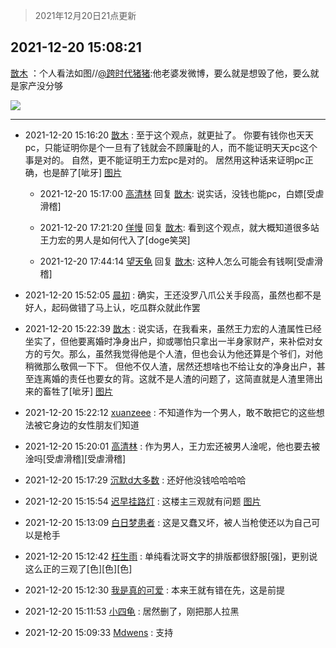 > 2021年12月20日21点更新
<link rel="stylesheet" href="https://cdn.jsdelivr.net/gh/taotie6/sampleJSON@main/css/photo_show.css">
<meta name="referrer" content="no-referrer" />


 ## 2021-12-20 15:08:21 

 [㪚木](https://www.coolapk.com/feed/32249434?shareKey=Mzk5ZGRkMTVhNWE3NjFjMDQ1YzU~) ：个人看法如图//<a class="feed-link-uname" href="/u/跨时代猪猪">@跨时代猪猪</a>:他老婆发微博，要么就是想毁了他，要么就是家产没分够 

<div class="album">
<img class="img-item" src="http://image.coolapk.com/feed/2021/1220/15/1081091_0475f4ad_3976_97_809@1080x2180.png" />
</div>

 ------- 

- 2021-12-20 15:16:20 [㪚木](uid=1081091) : 至于这个观点，就更扯了。
你要有钱你也天天pc，只能证明你是个一旦有了钱就会不顾廉耻的人，而不能证明天天pc这个事是对的。
自然，更不能证明王力宏pc是对的。
居然用这种话来证明pc正确，也是醉了[呲牙] [图片](http://image.coolapk.com/feed/2021/1220/15/1081091_f6bf9286_4579_8237_440@1080x178.png)

    - 2021-12-20 15:17:00 [高清林](uid=8114305) 回复 [㪚木](uid=1081091): 说实话，没钱也能pc，白嫖[受虐滑稽] 

    - 2021-12-20 17:21:20 [佯慢](uid=888105) 回复 [㪚木](uid=1081091): 看到这个观点，就大概知道很多站王力宏的男人是如何代入了[doge笑哭] 

    - 2021-12-20 17:44:14 [望天龟](uid=1618563) 回复 [㪚木](uid=1081091): 这种人怎么可能会有钱啊[受虐滑稽] 

- 2021-12-20 15:52:05 [晨初](uid=1179614) : 确实，王还没罗八爪公关手段高，虽然也都不是好人，起码做错了马上认，吃瓜群众就此作罢 

- 2021-12-20 15:22:39 [㪚木](uid=1081091) : 说实话，在我看来，虽然王力宏的人渣属性已经坐实了，但他要离婚时净身出户，抑或哪怕只拿出一半身家财产，来补偿对女方的亏欠。那么，虽然我觉得他是个人渣，但也会认为他还算是个爷们，对他稍微那么敬佩一下下。
但他不仅人渣，居然还想啥也不给让女的净身出户，甚至连离婚的责任也要女的背<!--break-->。这就不是人渣的问题了，这简直就是人渣里筛出来的畜牲了[呲牙] [图片](http://image.coolapk.com/feed/2021/1220/15/1081091_68859cbc_4957_8949_818@400x400.gif)

- 2021-12-20 15:22:12 [xuanzeee](uid=1362965) : 不知道作为一个男人，敢不敢把它的这些想法被它身边的女性朋友们知道 

- 2021-12-20 15:20:01 [高清林](uid=8114305) : 作为男人，王力宏还被男人淦呢，他也要去被淦吗[受虐滑稽][受虐滑稽] 

- 2021-12-20 15:17:29 [沉默d大多数](uid=3441191) : 还好他没钱哈哈哈哈 

- 2021-12-20 15:15:54 [迟早挂路灯](uid=874366) : 这楼主三观就有问题 [图片](http://image.coolapk.com/feed/2021/1220/15/874366_58d9ee2d_4553_4142_731@1080x404.jpeg)

- 2021-12-20 15:13:09 [白日梦患者](uid=533502) : 这是又蠢又坏，被人当枪使还以为自己可以是枪手 

- 2021-12-20 15:12:42 [枉生雨](uid=790369) : 单纯看沈哥文字的排版都很舒服[强]，更别说这么正的三观了[色][色][色] 

- 2021-12-20 15:12:30 [我是真的可爱](uid=731138) : 本来王就有错在先，这是前提 

- 2021-12-20 15:11:53 [小四龟](uid=703974) : 居然删了，刚把那人拉黑 

- 2021-12-20 15:09:33 [Mdwens](uid=519990) : 支持 

